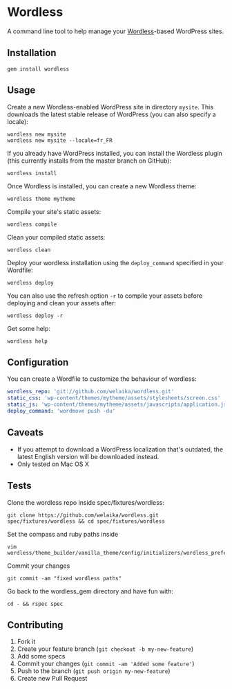 # Wordless

A command line tool to help manage your [Wordless](http://welaika.github.com/wordless/)-based WordPress sites. 

## Installation

    gem install wordless

## Usage

Create a new Wordless-enabled WordPress site in directory `mysite`. This downloads the latest stable release of WordPress (you can also specify a locale):

    wordless new mysite
    wordless new mysite --locale=fr_FR

If you already have WordPress installed, you can install the Wordless plugin (this currently installs from the master branch on GitHub):

    wordless install

Once Wordless is installed, you can create a new Wordless theme:

    wordless theme mytheme

Compile your site's static assets:

    wordless compile

Clean your compiled static assets:

    wordless clean

Deploy your wordless installation using the `deploy_command` specified in your Wordfile:

    wordless deploy

You can also use the refresh option `-r` to compile your assets before deploying and clean your assets after:

    wordless deploy -r

Get some help:

    wordless help

## Configuration

You can create a Wordfile to customize the behaviour of wordless:

```yaml
wordless_repo: 'git://github.com/welaika/wordless.git'
static_css: 'wp-content/themes/mytheme/assets/stylesheets/screen.css'
static_js: 'wp-content/themes/mytheme/assets/javascripts/application.js'
deploy_command: 'wordmove push -du'
```

## Caveats

- If you attempt to download a WordPress localization that's outdated, the latest English version will be downloaded instead.
- Only tested on Mac OS X

## Tests
Clone the wordless repo inside spec/fixtures/wordless:

    git clone https://github.com/welaika/wordless.git spec/fixtures/wordless && cd spec/fixtures/wordless

Set the compass and ruby paths inside

    vim wordless/theme_builder/vanilla_theme/config/initializers/wordless_preferences.php

Commit your changes

    git commit -am "fixed wordless paths"

Go back to the wordless_gem directory and have fun with:

    cd - && rspec spec

## Contributing

1. Fork it
2. Create your feature branch (`git checkout -b my-new-feature`)
3. Add some specs
4. Commit your changes (`git commit -am 'Added some feature'`)
5. Push to the branch (`git push origin my-new-feature`)
6. Create new Pull Request

